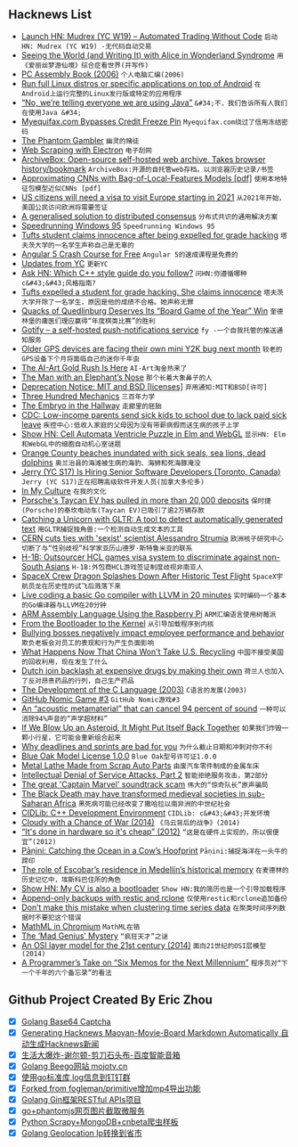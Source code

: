 ## Hacknews List


- [Launch HN: Mudrex (YC W19) – Automated Trading Without Code](item?id=19347443)  `启动HN: Mudrex (YC W19) -无代码自动交易`
- [Seeing the World (and Writing It) with Alice in Wonderland Syndrome](https://lithub.com/seeing-the-world-and-writing-it-with-alice-in-wonderland-syndrome/)  `用《爱丽丝梦游仙境》综合症看世界(并写作)`
- [PC Assembly Book (2006)](https://pacman128.github.io/pcasm/)  `个人电脑汇编(2006)`
- [Run full Linux distros or specific applications on top of Android](https://github.com/CypherpunkArmory/UserLAnd)  `在Android上运行完整的Linux发行版或特定的应用程序`
- [“No, we’re telling everyone we are using Java”](https://twitter.com/joeerl/status/1104298407231922176)  `&#34;不，我们告诉所有人我们在使用Java &#34;`
- [Myequifax.com Bypasses Credit Freeze Pin](https://krebsonsecurity.com/2019/03/myequifax-com-bypasses-credit-freeze-pin/)  `Myequifax.com绕过了信用冻结密码`
- [The Phantom Gambler](https://www.theparisreview.org/blog/2019/03/05/dice-roll-the-phantom-gambler/)  `幽灵的赌徒`
- [Web Scraping with Electron](https://en.jeffprod.com/blog/2019/web-scraping-with-electron/)  `电子刮网`
- [ArchiveBox: Open-source self-hosted web archive. Takes browser history/bookmark](https://github.com/pirate/ArchiveBox)  `ArchiveBox:开源的自托管web存档。以浏览器历史记录/书签`
- [Approximating CNNs with Bag-of-Local-Features Models [pdf]](https://openreview.net/pdf?id=SkfMWhAqYQ)  `使用本地特征包模型近似CNNs [pdf]`
- [US citizens will need a visa to visit Europe starting in 2021](https://www.cnn.com/travel/article/us-citizens-need-visas-to-visit-europe-in-2021/index.html)  `从2021年开始，美国公民访问欧洲将需要签证`
- [A generalised solution to distributed consensus](https://blog.acolyer.org/2019/03/08/a-generalised-solution-to-distributed-consensus/)  `分布式共识的通用解决方案`
- [Speedrunning Windows 95](https://hackaday.com/2019/03/09/speedrunning-windows-95/)  `Speedrunning Windows 95`
- [Tufts student claims innocence after being expelled for grade hacking](https://techcrunch.com/2019/03/08/tufts-grade-hacking/)  `塔夫茨大学的一名学生声称自己是无辜的`
- [Angular 5 Crash Course for Free](https://www.edyoda.com/course/1227)  `Angular 5的速成课程是免费的`
- [Updates from YC](https://blog.ycombinator.com/updates-from-yc/)  `更新YC`
- [Ask HN: Which C&#43;&#43; style guide do you follow?](item?id=19348647)  `问HN:你遵循哪种c&#43;&#43;风格指南?`
- [Tufts expelled a student for grade hacking. She claims innocence](https://outline.com/ZTzSYa)  `塔夫茨大学开除了一名学生，原因是他的成绩不合格。她声称无罪`
- [Quacks of Quedlinburg Deserves Its “Board Game of the Year” Win](https://arstechnica.com/gaming/2019/03/quacks-of-quedlinburg-review-brewing-bogus-potions-never-felt-better/)  `奎德林堡的庸医们理应赢得“年度棋类比赛”的胜利`
- [Gotify – a self-hosted push-notifications service](https://github.com/gotify)  `fy -一个自我托管的推送通知服务`
- [Older GPS devices are facing their own mini Y2K bug next month](https://www.theverge.com/2019/3/8/18255847/gps-week-rollover-issue-2019-garmin-tomtom-devices-affected)  `较老的GPS设备下个月将面临自己的迷你千年虫`
- [The AI-Art Gold Rush Is Here](https://www.theatlantic.com/technology/archive/2019/03/ai-created-art-invades-chelsea-gallery-scene/584134/)  `AI-Art淘金热来了`
- [The Man with an Elephant’s Nose](https://earlymodernmedicine.com/the-man-with-an-elephants-nose/)  `那个长着大象鼻子的人`
- [Deprecation Notice: MIT and BSD [licenses]](https://writing.kemitchell.com/2019/03/09/Deprecation-Notice.html)  `弃用通知:MIT和BSD[许可]`
- [Three Hundred Mechanics](http://www.squidi.net/three/index.php)  `三百年力学`
- [The Embryo in the Hallway](https://www.thecut.com/2019/03/i-have-a-son-with-a-genetic-disease-and-im-pregnant.html)  `走廊里的胚胎`
- [CDC: Low-income parents send sick kids to school due to lack paid sick leave](https://www.cdc.gov/mmwr/volumes/68/wr/mm6809a1.htm)  `疾控中心:低收入家庭的父母因为没有带薪病假而送生病的孩子上学`
- [Show HN: Cell Automata Ventricle Puzzle in Elm and WebGL](https://cgmnt-achilles-tortoise-piglet.netlify.com)  `显示HN: Elm和WebGL中的细胞自动机心室谜题`
- [Orange County beaches inundated with sick seals, sea lions, dead dolphins](https://www.latimes.com/local/lanow/la-me-ln-pmmc-rescued-animals-20190308-story.html)  `奥兰治县的海滩被生病的海豹、海狮和死海豚淹没`
- [Jerry (YC S17) Is Hiring Senior Software Developers (Toronto, Canada)](https://www.workable.com/j/089F60DE31)  `Jerry (YC S17)正在招聘高级软件开发人员(加拿大多伦多)`
- [In My Culture](https://medium.com/@ThingMaker/in-my-culture-29c6464072b2)  `在我的文化`
- [Porsche&#39;s Taycan EV has pulled in more than 20,000 deposits](https://www.engadget.com/2019/03/09/porche-taycan-ev-20-000-reservations/)  `保时捷(Porsche)的泰坎电动车(Taycan EV)已吸引了逾2万辆存款`
- [Catching a Unicorn with GLTR: A tool to detect automatically generated text](http://gltr.io/)  `用GLTR捕捉独角兽:一个检测自动生成文本的工具`
- [CERN cuts ties with &#39;sexist&#39; scientist Alessandro Strumia](https://www.bbc.com/news/science-environment-47478537)  `欧洲核子研究中心切断了与“性别歧视”科学家亚历山德罗·斯特鲁米亚的联系`
- [H-1B: Outsourcer HCL games visa system to discriminate against non-South Asians](https://www.mercurynews.com/2019/03/08/h-1b-outsourcing-giant-games-visa-system-to-discriminate-against-non-south-asians-in-hiring-lawsuit-claims/)  `H-1B:外包商HCL游戏签证制度歧视非南亚人`
- [SpaceX Crew Dragon Splashes Down After Historic Test Flight](https://www.scientificamerican.com/article/spacex-crew-dragon-splashes-down-after-historic-test-flight/)  `SpaceX宇航员龙在历史性的试飞后溅落下来`
- [Live coding a basic Go compiler with LLVM in 20 minutes](https://github.com/pwaller/go2ll-talk)  `实时编码一个基本的Go编译器与LLVM在20分钟`
- [ARM Assembly Language Using the Raspberry Pi](http://bob.cs.sonoma.edu/IntroCompOrg-RPi/intro-co-rpi.html)  `ARM汇编语言使用树莓派`
- [From the Bootloader to the Kernel](https://0xax.gitbooks.io/linux-insides/Booting/linux-bootstrap-1.html)  `从引导加载程序到内核`
- [Bullying bosses negatively impact employee performance and behavior](https://www.pdx.edu/clas/news/bullying-bosses-negatively-impact-employee-performance-and-behavior-study-finds)  `欺负老板会对员工的表现和行为产生负面影响`
- [What Happens Now That China Won&#39;t Take U.S. Recycling](https://www.theatlantic.com/technology/archive/2019/03/china-has-stopped-accepting-our-trash/584131/)  `中国不接受美国的回收利用，现在发生了什么`
- [Dutch join backlash at expensive drugs by making their own](https://www.reuters.com/article/us-netherlands-pharmaceuticals-insight-idUSKCN1QP0M4)  `荷兰人也加入了反对昂贵药品的行列，自己生产药品`
- [The Development of the C Language (2003)](http://www.bell-labs.com/usr/dmr/www/chist.html)  `C语言的发展(2003)`
- [GitHub Nomic Game #3](https://www.jefftk.com/p/nomic-game-3)  `GitHub Nomic游戏#3`
- [An “acoustic metamaterial” that can cancel 94 percent of sound](https://www.bu.edu/research/articles/researchers-develop-acoustic-metamaterial-noise-cancellation-device/)  `一种可以消除94%声音的“声学超材料”`
- [If We Blow Up an Asteroid, It Might Put Itself Back Together](https://www.nytimes.com/2019/03/08/science/asteroids-nuclear-weapons.html)  `如果我们炸毁一颗小行星，它可能会重新组合起来`
- [Why deadlines and sprints are bad for you](https://medium.com/@niant/why-deadlines-and-sprints-are-bad-for-you-7ee87be5d0f0)  `为什么截止日期和冲刺对你不利`
- [Blue Oak Model License 1.0.0](https://blueoakcouncil.org/license/1.0.0)  `Blue Oak型号许可证1.0.0`
- [Metal Lathe Made from Scrap Auto Parts](https://flyingkmachines.wordpress.com/)  `由废汽车零件制成的金属车床`
- [Intellectual Denial of Service Attacks, Part 2](https://techiavellian.com/the-map-to-nowhere)  `智能拒绝服务攻击，第2部分`
- [The great &#39;Captain Marvel&#39; soundtrack scam](http://www.10zenmonkeys.com/2019/02/25/the-great-captain-marvel-soundtrack-scam/)  `伟大的“惊奇队长”原声骗局`
- [The Black Death may have transformed medieval societies in sub-Saharan Africa](https://www.sciencemag.org/news/2019/03/black-death-may-have-transformed-medieval-societies-sub-saharan-africa)  `黑死病可能已经改变了撒哈拉以南非洲的中世纪社会`
- [CIDLib: C&#43;&#43; Development Environment](https://github.com/DeanRoddey/CIDLib#cidlib---a-c-development-environment)  `CIDLib: c&#43;&#43;开发环境`
- [Cloudy with a Chance of War (2014)](http://nautil.us/issue/70/variables/cloudy-with-a-chance-of-war-rp)  `《乌云背后的战争》(2014)`
- [“It&#39;s done in hardware so it&#39;s cheap” (2012)](http://www.yosefk.com/blog/its-done-in-hardware-so-its-cheap.html)  `“这是在硬件上实现的，所以很便宜”(2012)`
- [Pāṇini: Catching the Ocean in a Cow’s Hoofprint](https://blog.granthika.co/panini/)  `Pāṇini:捕捉海洋在一头牛的蹄印`
- [The role of Escobar’s residence in Medellín’s historical memory](https://latinamericareports.com/the-demolition-of-escobar-monaco-in-medellins-historical-memory)  `在麦德林的历史记忆中，埃斯科巴住所的角色`
- [Show HN: My CV is also a bootloader](https://github.com/pjimenezmateo/curriculum-bootloader#)  `Show HN:我的简历也是一个引导加载程序`
- [Append-only backups with restic and rclone](https://ruderich.org/simon/notes/append-only-backups-with-restic-and-rclone)  `仅使用restic和rclone追加备份`
- [Don’t make this mistake when clustering time series data](https://towardsdatascience.com/dont-make-this-mistake-when-clustering-time-series-data-d9403f39bbb2?source)  `在聚类时间序列数据时不要犯这个错误`
- [MathML in Chromium](https://mathml.igalia.com/news/2019/02/12/launch-of-the-project/)  `MathML在铬`
- [The ‘Mad Genius’ Mystery](https://www.psychologytoday.com/us/articles/201707/the-mad-genius-mystery)  `“疯狂天才”之谜`
- [An OSI layer model for the 21st century (2014)](http://davidad.github.io/blog/2014/04/24/an-osi-layer-model-for-the-21st-century/)  `面向21世纪的OSI层模型(2014)`
- [A Programmer’s Take on “Six Memos for the Next Millennium”](https://probablydance.com/2019/03/09/a-programmers-take-on-six-memos-for-the-next-millenium/)  `程序员对“下一个千年的六个备忘录”的看法`

## Github Project Created By Eric Zhou

- [x] [Golang Base64 Captcha](https://github.com/mojocn/base64Captcha)
- [x] [Generating Hacknews Maoyan-Movie-Board Markdown Automatically 自动生成Hacknews新闻](https://github.com/dejavuzhou/md-genie)
- [x] [生活大爆炸-谢尔顿-剪刀石头布-百度智能音箱](https://github.com/mojocn/dueros-bang-game)
- [x] [Golang Beego网站 mojotv.cn](https://github.com/mojocn/www.mojotv.cn)
- [x] [使用go标准库,log信息到钉钉群](https://github.com/mojocn/dooger)
- [x] [Forked from fogleman/primitive增加mp4导出功能](https://github.com/mojocn/primitive)
- [x] [Golang Gin框架RESTful APIs项目](https://github.com/JJJJJJJerk/ezier-golang-web-api-framework)
- [x] [go+phantomjs网页图片截取微服务](https://github.com/mojocn/screen_shot)
- [x] [Python Scrapy+MongoDB+cnbeta爬虫样板](https://github.com/mojocn/scrapy_mongodb_boilerplate_cnbeta)
- [x] [Golang Geolocation Ip转换到省市](https://github.com/mojocn/ip2location)